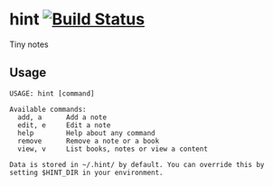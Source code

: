 # hint [![Build Status](https://travis-ci.com/pietvanzoen/hint.svg?branch=master)](https://travis-ci.com/pietvanzoen/hint)
Tiny notes

## Usage
```
USAGE: hint [command]

Available commands:
  add, a      Add a note
  edit, e     Edit a note
  help        Help about any command
  remove      Remove a note or a book
  view, v     List books, notes or view a content

Data is stored in ~/.hint/ by default. You can override this by setting $HINT_DIR in your environment.
```
